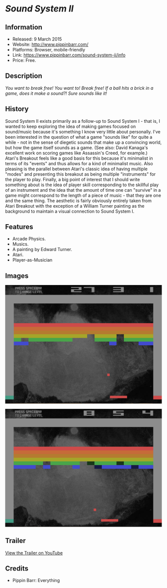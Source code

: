 # *Sound System II*

## Information
* Released: 9 March 2015
* Website: http://www.pippinbarr.com/
* Platforms: Browser, mobile-friendly
* Link: https://www.pippinbarr.com/sound-system-ii/info
* Price: Free.

## Description
*You want to break free! You want to! Break free! If a ball hits a brick in a game, does it make a sound?! Sure sounds like it!*

## History
Sound System II exists primarily as a follow-up to Sound System I - that is, I wanted to keep exploring the idea of making games focused on sound/music because it's something I know very little about personally. I've been interested in the question of what a game "sounds like" for quite a while - not in the sense of diegetic sounds that make up a convincing world, but how the game itself sounds as a game. (See also: David Kanaga's excellent work on scoring games like Assassin's Creed, for example.) Atari's Breakout feels like a good basis for this because it's minimalist in terms of its "events" and thus allows for a kind of minimalist music. Also pleasing is the parallel between Atari's classic idea of having multiple "modes" and presenting this breakout as being multiple "instruments" for the player to play. Finally, a big point of interest that I should write something about is the idea of player skill corresponding to the skillful play of an instrument and the idea that the amount of time one can "survive" in a game might correspond to the length of a piece of music - that they are one and the same thing. The aesthetic is fairly obviously entirely taken from Atari Breakout with the exception of a William Turner painting as the background to maintain a visual connection to Sound System I.

## Features
* Arcade Physics.
* Musics.
* A painting by Edward Turner.
* Atari.
* Player-as-Musician

## Images

![](images/sound-system-ii-1.png)

![](images/sound-system-ii-2.png)

## Trailer
[View the Trailer on YouTube](https://www.youtube.com/watch?v=NPi1brg67DA)

## Credits
* Pippin Barr: Everything
